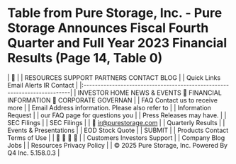 # Table from Pure Storage, Inc. - Pure Storage Announces Fiscal Fourth Quarter and Full Year 2023 Financial Results (Page 14, Table 0)

|                                                                         |
| RESOURCES SUPPORT PARTNERS CONTACT BLOG                                  |
| Quick Links Email Alerts IR Contact                                      |
|:-------------------------------------------------------------------------|
| INVESTOR HOME NEWS & EVENTS  FINANCIAL INFORMATION  CORPORATE GOVERNAN |
| FAQ Contact us to receive more                                           |
| Email Address information. Please also refer to                          |
| Information Request                                                      |
| our FAQ page for questions you                                           |
| Press Releases may have.                                                 |
| SEC Filings                                                              |
| SEC Filings                                                              |
|  ir@purestorage.com                                                     |
| Quarterly Results                                                        |
| Events & Presentations                                                   |
| EOD Stock Quote                                                          |
| SUBMIT                                                                   |
| Products Contact Terms of Use                                            |
|                                                                      |
| Customers Investors Support                                              |
| Company Blog Jobs                                                        |
| Resources Privacy Policy                                                 |
| © 2025 Pure Storage, Inc. Powered By Q4 Inc. 5.158.0.3                   |